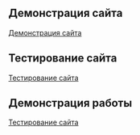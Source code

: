 ## Демонстрация сайта
[Демонстрация сайта](https://artem-viktorovich.github.io/for-beginners/index.html)


## Тестирование сайта
[Тестирование сайта](https://artem-viktorovich.github.io/creating_syte/index.html)


## Демонстрация работы
[Тестирование сайта](https://artem-viktorovich.github.io/internship/index.html)
